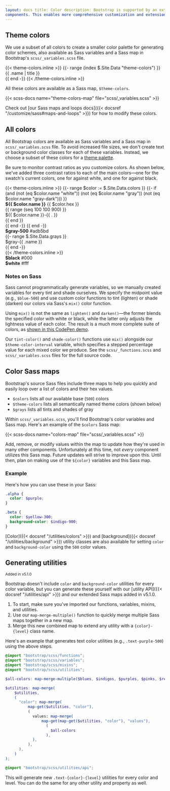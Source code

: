 ```yaml
---
layout: docs title: Color description: Bootstrap is supported by an extensive color system that themes our styles and
components. This enables more comprehensive customization and extension for any project. group: customize toc: true
---
```


## Theme colors

We use a subset of all colors to create a smaller color palette for generating color schemes, also available as Sass
variables and a Sass map in Bootstrap's `scss/_variables.scss` file.

<div class="row">
  {{< theme-colors.inline >}}
  {{- range (index $.Site.Data "theme-colors") }}
    <div class="col-md-4">
      <div class="p-3 mb-3 bg-{{ .name }} {{ if .contrast_color }}text-{{ .contrast_color }}{{ else }}text-white{{ end }}">{{ .name | title }}</div>
    </div>
  {{ end -}}
  {{< /theme-colors.inline >}}
</div>

All these colors are available as a Sass map, `$theme-colors`.

{{< scss-docs name="theme-colors-map" file="scss/_variables.scss" >}}

Check out [our Sass maps and loops docs]({{< docsref "/customize/sass#maps-and-loops" >}}) for how to modify these
colors.

## All colors

All Bootstrap colors are available as Sass variables and a Sass map in `scss/_variables.scss` file. To avoid increased
file sizes, we don't create text or background color classes for each of these variables. Instead, we choose a subset of
these colors for a [theme palette](#theme-colors).

Be sure to monitor contrast ratios as you customize colors. As shown below, we've added three contrast ratios to each of
the main colors—one for the swatch's current colors, one for against white, and one for against black.

<div class="row font-monospace">
  {{< theme-colors.inline >}}
  {{- range $color := $.Site.Data.colors }}
    {{- if (and (not (eq $color.name "white")) (not (eq $color.name "gray")) (not (eq $color.name "gray-dark"))) }}
    <div class="col-md-4 mb-3">
      <div class="p-3 mb-2 position-relative swatch-{{ $color.name }}">
        <strong class="d-block">${{ $color.name }}</strong>
        {{ $color.hex }}
      </div>
      {{ range (seq 100 100 900) }}
      <div class="p-3 bd-{{ $color.name }}-{{ . }}">${{ $color.name }}-{{ . }}</div>
      {{ end }}
    </div>
    {{ end -}}
  {{ end -}}

  <div class="col-md-4 mb-3">
    <div class="p-3 mb-2 position-relative swatch-gray-500">
      <strong class="d-block">$gray-500</strong>
      #adb5bd
    </div>
  {{- range $.Site.Data.grays }}
    <div class="p-3 bd-gray-{{ .name }}">$gray-{{ .name }}</div>
  {{ end -}}
  </div>
  {{< /theme-colors.inline >}}

  <div class="col-md-4 mb-3">
    <div class="p-3 mb-2 bd-black text-white">
      <strong class="d-block">$black</strong>
      #000
    </div>
    <div class="p-3 mb-2 bd-white border">
      <strong class="d-block">$white</strong>
      #fff
    </div>
  </div>
</div>

### Notes on Sass

Sass cannot programmatically generate variables, so we manually created variables for every tint and shade ourselves. We
specify the midpoint value (e.g., `$blue-500`) and use custom color functions to tint (lighten) or shade (darken) our
colors via Sass's `mix()` color function.

Using `mix()` is not the same as `lighten()` and `darken()`—the former blends the specified color with white or black,
while the latter only adjusts the lightness value of each color. The result is a much more complete suite of colors,
as [shown in this CodePen demo](https://codepen.io/emdeoh/pen/zYOQOPB).

Our `tint-color()` and `shade-color()` functions use `mix()` alongside our `$theme-color-interval` variable, which
specifies a stepped percentage value for each mixed color we produce. See the `scss/_functions.scss`
and `scss/_variables.scss` files for the full source code.

## Color Sass maps

Bootstrap's source Sass files include three maps to help you quickly and easily loop over a list of colors and their hex
values.

- `$colors` lists all our available base (`500`) colors
- `$theme-colors` lists all semantically named theme colors (shown below)
- `$grays` lists all tints and shades of gray

Within `scss/_variables.scss`, you'll find Bootstrap's color variables and Sass map. Here's an example of the `$colors`
Sass map:

{{< scss-docs name="colors-map" file="scss/_variables.scss" >}}

Add, remove, or modify values within the map to update how they're used in many other components. Unfortunately at this
time, not _every_ component utilizes this Sass map. Future updates will strive to improve upon this. Until then, plan on
making use of the `${color}` variables and this Sass map.

### Example

Here's how you can use these in your Sass:

```scss
.alpha {
  color: $purple;
}

.beta {
  color: $yellow-300;
  background-color: $indigo-900;
}
```

[Color]({{< docsref "/utilities/colors" >}}) and [background]({{< docsref "/utilities/background" >}}) utility classes
are also available for setting `color` and `background-color` using the `500` color values.

## Generating utilities

<small class="d-inline-flex px-2 py-1 font-monospace text-muted border rounded-3">Added in v5.1.0</small>

Bootstrap doesn't include `color` and `background-color` utilities for every color variable, but you can generate these
yourself with our [utility API]({{< docsref "/utilities/api" >}}) and our extended Sass maps added in v5.1.0.

1. To start, make sure you've imported our functions, variables, mixins, and utilities.
2. Use our `map-merge-multiple()` function to quickly merge multiple Sass maps together in a new map.
3. Merge this new combined map to extend any utility with a `{color}-{level}` class name.

Here's an example that generates text color utilities (e.g., `.text-purple-500`) using the above steps.

```scss
@import "bootstrap/scss/functions";
@import "bootstrap/scss/variables";
@import "bootstrap/scss/mixins";
@import "bootstrap/scss/utilities";

$all-colors: map-merge-multiple($blues, $indigos, $purples, $pinks, $reds, $oranges, $yellows, $greens, $teals, $cyans);

$utilities: map-merge(
    $utilities,
    (
      "color": map-merge(
          map-get($utilities, "color"),
          (
            values: map-merge(
                map-get(map-get($utilities, "color"), "values"),
                  (
                    $all-colors
                  ),
            ),
          ),
      ),
    )
);

@import "bootstrap/scss/utilities/api";
```

This will generate new `.text-{color}-{level}` utilities for every color and level. You can do the same for any other
utility and property as well.
